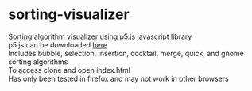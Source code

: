 # sorting-visualizer
Sorting algorithm visualizer using p5.js javascript library  
p5.js can be downloaded [here](https://p5js.org/download)  
Includes bubble, selection, insertion, cocktail, merge, quick, and gnome sorting algorithms  
To access clone and open index.html   
Has only been tested in firefox and may not work in other browsers
